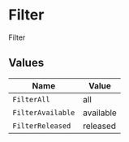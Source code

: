 # Filter

Filter


## Values

| Name              | Value             |
| ----------------- | ----------------- |
| `FilterAll`       | all               |
| `FilterAvailable` | available         |
| `FilterReleased`  | released          |